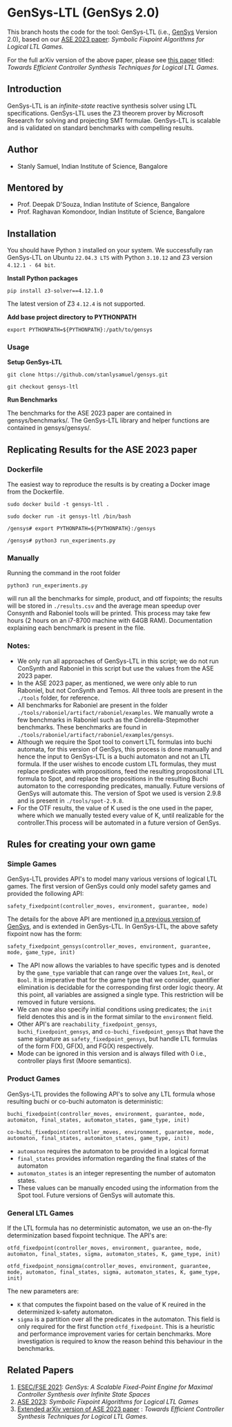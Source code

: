 # GenSys-LTL (GenSys 2.0)
This branch hosts the code for the tool: GenSys-LTL (i.e., [GenSys](https://github.com/stanlysamuel/gensys) Version 2.0), based on our [ASE 2023 paper](https://conf.researchr.org/details/ase-2023/ase-2023-papers/101/Symbolic-Fixpoint-Algorithms-for-Logical-LTL-Games): *Symbolic Fixpoint Algorithms for Logical LTL Games.*

For the full arXiv version of the above paper, please see [this paper](https://arxiv.org/abs/2306.02427) titled: *Towards Efficient Controller Synthesis Techniques for Logical LTL Games*.

## Introduction 

GenSys-LTL is an *infinite-state* reactive synthesis solver using LTL specifications. GenSys-LTL uses the Z3 theorem prover by Microsoft Research for solving and projecting SMT formulae. GenSys-LTL is scalable and is validated on standard benchmarks with compelling results.

## Author

- Stanly Samuel, Indian Institute of Science, Bangalore

## Mentored by

- Prof. Deepak D'Souza, Indian Institute of Science, Bangalore
- Prof. Raghavan Komondoor, Indian Institute of Science, Bangalore

## Installation
You should have Python `3` installed on your system. We successfully ran GenSys-LTL on Ubuntu `22.04.3 LTS` with Python `3.10.12` and Z3 version `4.12.1 - 64 bit`.

**Install Python packages**

```
pip install z3-solver==4.12.1.0
```

The latest version of Z3 `4.12.4` is not supported.

**Add base project directory to PYTHONPATH**

```
export PYTHONPATH=${PYTHONPATH}:/path/to/gensys
```

### Usage

**Setup GenSys-LTL**

```
git clone https://github.com/stanlysamuel/gensys.git

git checkout gensys-ltl
```

**Run Benchmarks**

The benchmarks for the ASE 2023 paper are contained in gensys/benchmarks/. 
The GenSys-LTL library and helper functions are contained in gensys/gensys/.

## Replicating Results for the ASE 2023 paper

### Dockerfile
The easiest way to reproduce the results is by creating a Docker image from the Dockerfile.

```
sudo docker build -t gensys-ltl .

sudo docker run -it gensys-ltl /bin/bash

/gensys# export PYTHONPATH=${PYTHONPATH}:/gensys 

/gensys# python3 run_experiments.py
```

### Manually

Running the command in the root folder
```
python3 run_experiments.py
```

will run all the benchmarks for simple, product, and otf fixpoints; the results will be stored in `./results.csv` and the average mean speedup over Consynth and Raboniel tools will be printed. This process may take few hours (2 hours on an i7-8700 machine with 64GB RAM). Documentation explaining each benchmark is present in the file.

### Notes: 
- We only run all approaches of GenSys-LTL in this script; we do not run ConSynth and Raboniel in this script but use the values from the ASE 2023 paper. 
- In the ASE 2023 paper, as mentioned, we were only able to run Raboniel, but not ConSynth and Temos. All three tools are present in the `./tools` folder, for reference.
- All benchmarks for Raboniel are present in the folder `./tools/raboniel/artifact/raboniel/examples`. We manually wrote a few benchmarks in Raboniel such as the Cinderella-Stepmother benchmarks. These benchmarks are found in `./tools/raboniel/artifact/raboniel/examples/gensys`.
- Although we require the Spot tool to convert LTL formulas into buchi automata, for this version of GenSys, this process is done manually and hence the input to GenSys-LTL is a buchi automaton and not an LTL formula. If the user wishes to encode custom LTL formulas, they must replace predicates with propositions, feed the resulting propositonal LTL formula to Spot, and replace the propositions in the resulting Buchi automaton to the corresponding predicates, manually. Future versions of GenSys will automate this. The version of Spot we used is version 2.9.8 and is present in `./tools/spot-2.9.8`.
- For the OTF results, the value of K used is the one used in the paper, where which we manually tested every value of K, until realizable for the controller.This process will be automated in a future version of GenSys.

## Rules for creating your own game

### Simple Games

GenSys-LTL provides API's to model many various versions of logical LTL games. The first version of GenSys could only model safety games and provided the following API:
```
safety_fixedpoint(controller_moves, environment, guarantee, mode)
```
The details for the above API are mentioned [in a previous version of GenSys](https://github.com/stanlysamuel/gensys/blob/main/README.md), and is extended in GenSys-LTL. In GenSys-LTL, the above safety fixpoint now has the form:
```
safety_fixedpoint_gensys(controller_moves, environment, guarantee, mode, game_type, init)
```
- The API now allows the variables to have specific types and is denoted by the `game_type` variable that can range over the values `Int`, `Real`, or `Bool`. It is imperative that for the game type that we consider, quantifier elimination is decidable for the corresponding first order logic theory. At this point, all variables are assigned a single type. This restriction will be removed in future versions.
- We can now also specify initial conditions using predicates; the `init` field denotes this and is in the format similar to the `environment` field.
- Other API's are `reachability_fixedpoint_gensys`, `buchi_fixedpoint_gensys`, and `co-buchi_fixedpoint_gensys` that have the same signature as `safety_fixedpoint_gensys`, but handle LTL formulas of the form F(X), GF(X), and FG(X) respectively.
- Mode can be ignored in this version and is always filled with 0 i.e., controller plays first (Moore semantics).

### Product Games

GenSys-LTL provides the following API's to solve any LTL formula whose resulting buchi or co-buchi automaton is deterministic:

```
buchi_fixedpoint(controller_moves, environment, guarantee, mode, automaton, final_states, automaton_states, game_type, init)

co-buchi_fixedpoint(controller_moves, environment, guarantee, mode, automaton, final_states, automaton_states, game_type, init)
```

- `automaton` requires the automaton to be provided in a logical format
- `final_states` provides information regarding the final states of the automaton
- `automaton_states` is an integer representing the number of automaton states.
- These values can be manually encoded using the information from the Spot tool. Future versions of GenSys will automate this.

### General LTL Games

If the LTL formula has no deterministic automaton, we use an on-the-fly determinization based fixpoint technique. The API's are:

```
otfd_fixedpoint(controller_moves, environment, guarantee, mode, automaton, final_states, sigma, automaton_states, K, game_type, init)

otfd_fixedpoint_nonsigma(controller_moves, environment, guarantee, mode, automaton, final_states, sigma, automaton_states, K, game_type, init)
```

The new parameters are:
- `K` that computes the fixpoint based on the value of K reuired in the determinized k-safety automaton.
- `sigma` is a partition over all the predicates in the automaton. This field is only required for the first function `otfd_fixedpoint`. This is a heuristic and performance improvement varies for certain benchmarks. More investigation is required to know the reason behind this behaviour in the benchmarks.


## Related Papers

1. [ESEC/FSE 2021](https://github.com/stanlysamuel/gensys): *GenSys: A Scalable Fixed-Point Engine for Maximal Controller Synthesis over Infinite State Spaces*
2. [ASE 2023](https://conf.researchr.org/details/ase-2023/ase-2023-papers/101/Symbolic-Fixpoint-Algorithms-for-Logical-LTL-Games): *Symbolic Fixpoint Algorithms for Logical LTL Games*
3. [Extended arXiv version of ASE 2023 paper](https://arxiv.org/abs/2306.02427) : *Towards Efficient Controller Synthesis Techniques for Logical LTL Games*.
